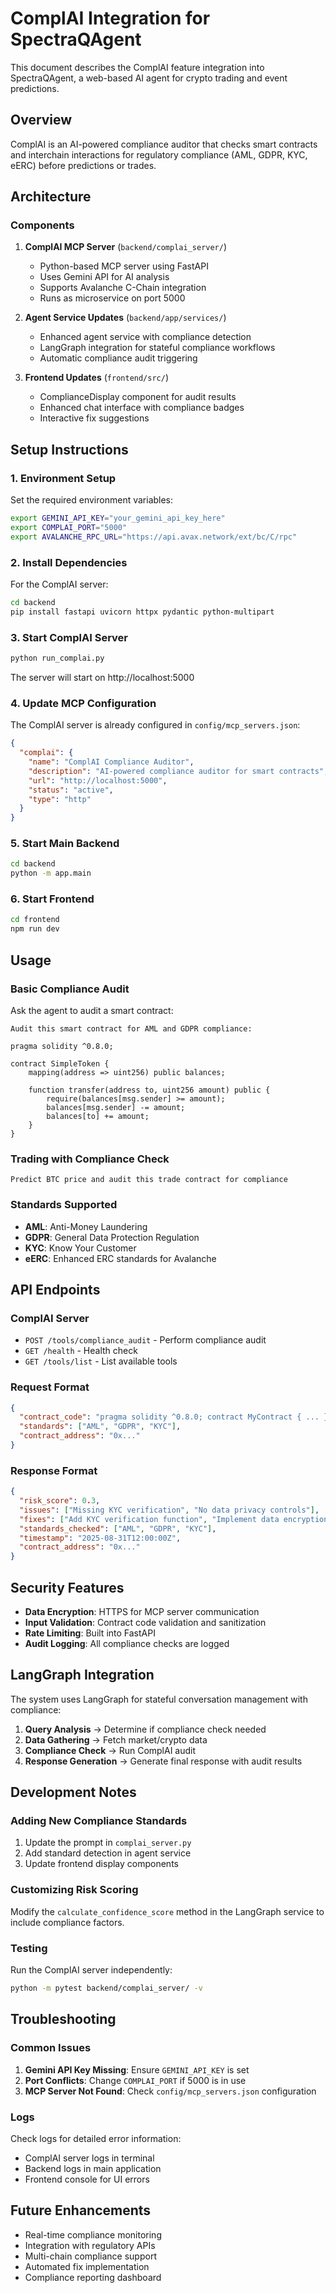 # ComplAI Integration for SpectraQAgent

This document describes the ComplAI feature integration into SpectraQAgent, a web-based AI agent for crypto trading and event predictions.

## Overview

ComplAI is an AI-powered compliance auditor that checks smart contracts and interchain interactions for regulatory compliance (AML, GDPR, KYC, eERC) before predictions or trades.

## Architecture

### Components

1. **ComplAI MCP Server** (`backend/complai_server/`)
   - Python-based MCP server using FastAPI
   - Uses Gemini API for AI analysis
   - Supports Avalanche C-Chain integration
   - Runs as microservice on port 5000

2. **Agent Service Updates** (`backend/app/services/`)
   - Enhanced agent service with compliance detection
   - LangGraph integration for stateful compliance workflows
   - Automatic compliance audit triggering

3. **Frontend Updates** (`frontend/src/`)
   - ComplianceDisplay component for audit results
   - Enhanced chat interface with compliance badges
   - Interactive fix suggestions

## Setup Instructions

### 1. Environment Setup

Set the required environment variables:

```bash
export GEMINI_API_KEY="your_gemini_api_key_here"
export COMPLAI_PORT="5000"
export AVALANCHE_RPC_URL="https://api.avax.network/ext/bc/C/rpc"
```

### 2. Install Dependencies

For the ComplAI server:

```bash
cd backend
pip install fastapi uvicorn httpx pydantic python-multipart
```

### 3. Start ComplAI Server

```bash
python run_complai.py
```

The server will start on http://localhost:5000

### 4. Update MCP Configuration

The ComplAI server is already configured in `config/mcp_servers.json`:

```json
{
  "complai": {
    "name": "ComplAI Compliance Auditor",
    "description": "AI-powered compliance auditor for smart contracts",
    "url": "http://localhost:5000",
    "status": "active",
    "type": "http"
  }
}
```

### 5. Start Main Backend

```bash
cd backend
python -m app.main
```

### 6. Start Frontend

```bash
cd frontend
npm run dev
```

## Usage

### Basic Compliance Audit

Ask the agent to audit a smart contract:

```
Audit this smart contract for AML and GDPR compliance:

pragma solidity ^0.8.0;

contract SimpleToken {
    mapping(address => uint256) public balances;
    
    function transfer(address to, uint256 amount) public {
        require(balances[msg.sender] >= amount);
        balances[msg.sender] -= amount;
        balances[to] += amount;
    }
}
```

### Trading with Compliance Check

```
Predict BTC price and audit this trade contract for compliance
```

### Standards Supported

- **AML**: Anti-Money Laundering
- **GDPR**: General Data Protection Regulation
- **KYC**: Know Your Customer
- **eERC**: Enhanced ERC standards for Avalanche

## API Endpoints

### ComplAI Server

- `POST /tools/compliance_audit` - Perform compliance audit
- `GET /health` - Health check
- `GET /tools/list` - List available tools

### Request Format

```json
{
  "contract_code": "pragma solidity ^0.8.0; contract MyContract { ... }",
  "standards": ["AML", "GDPR", "KYC"],
  "contract_address": "0x..."
}
```

### Response Format

```json
{
  "risk_score": 0.3,
  "issues": ["Missing KYC verification", "No data privacy controls"],
  "fixes": ["Add KYC verification function", "Implement data encryption"],
  "standards_checked": ["AML", "GDPR", "KYC"],
  "timestamp": "2025-08-31T12:00:00Z",
  "contract_address": "0x..."
}
```

## Security Features

- **Data Encryption**: HTTPS for MCP server communication
- **Input Validation**: Contract code validation and sanitization
- **Rate Limiting**: Built into FastAPI
- **Audit Logging**: All compliance checks are logged

## LangGraph Integration

The system uses LangGraph for stateful conversation management with compliance:

1. **Query Analysis** → Determine if compliance check needed
2. **Data Gathering** → Fetch market/crypto data
3. **Compliance Check** → Run ComplAI audit
4. **Response Generation** → Generate final response with audit results

## Development Notes

### Adding New Compliance Standards

1. Update the prompt in `complai_server.py`
2. Add standard detection in agent service
3. Update frontend display components

### Customizing Risk Scoring

Modify the `calculate_confidence_score` method in the LangGraph service to include compliance factors.

### Testing

Run the ComplAI server independently:

```bash
python -m pytest backend/complai_server/ -v
```

## Troubleshooting

### Common Issues

1. **Gemini API Key Missing**: Ensure `GEMINI_API_KEY` is set
2. **Port Conflicts**: Change `COMPLAI_PORT` if 5000 is in use
3. **MCP Server Not Found**: Check `config/mcp_servers.json` configuration

### Logs

Check logs for detailed error information:
- ComplAI server logs in terminal
- Backend logs in main application
- Frontend console for UI errors

## Future Enhancements

- Real-time compliance monitoring
- Integration with regulatory APIs
- Multi-chain compliance support
- Automated fix implementation
- Compliance reporting dashboard
